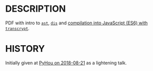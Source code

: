 DESCRIPTION
====

PDF with intro to [`ast`](https://docs.python.org/3/library/ast.html), [`dis`](https://docs.python.org/3/library/dis.html) and [compilation into JavaScript (ES6) with `transcrypt`](https://www.transcrypt.org/).


HISTORY
====

Initially given at [PyHou on 2018-08-21](https://www.meetup.com/python-14/events/250807263/) as a lightening talk.
